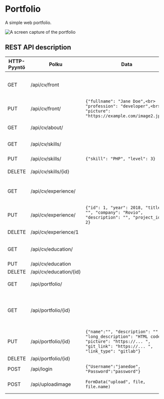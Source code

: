# Portfolio 
A simple web portfolio.

![A screen capture of the portfolio](/img/screenshot.jpg "A screen capture of the portfolio")

## REST API description
| HTTP-Pyyntö | Polku | Data | Vastaus | 
|-------------|-------|------|---------|
| GET | /api/cv/front | | `{    "fullname": "",     "profession": "",<br> "picture": "https://example.com/image.jpg"<br>}` | |
| PUT | /api/cv/front/ | `{"fullname": "Jane Doe",<br> "profession": "developer",<br> "picture": "https://example.com/image2.jpg"}` | `{"message":"success"}` tai `{"message":"error"}` | 
| GET | /api/cv/about/ | | `{"picture": "https://... ",<br> "heading": "",<br> "description": "HTML code"}` | | 
| GET | /api/cv/skills/ | | `{[ {"id": 0, "skill": "HTML5", "level": 5}, {"id": 1, "skill": "CSS3", "level": 6 ]} ` ||
| PUT | /api/cv/skills/ | `{"skill": "PHP", "level": 3}`| `{"message":"success"}` tai `{"message": "error"}` | 
| DELETE|/api/cv/skills/{id}||`{"message":"success"}` tai `{"message":"error"}` 
|GET|/api/cv/experience/| |`{["id": 1, "year": 2018, "title": "", "company": "Rovio", "description": "", "project_id": 2},{"year":0, "title...."}]}` 
|PUT|/api/cv/experience/|`{"id": 1, "year": 2018, "title": "", "company": "Rovio", "description": "", "project_id": 2}`|`{"message":"success"}` tai `{"message":"error"}` 
DELETE|/api/cv/experience/1| |`{"message":"success"}` tai `{"message":"error"}`
GET|/api/cv/education/| |`{[ {"year": 2017, "degree": "", "title": "", "academy": "", "description":""}, {...}, {...} ]}` 
PUT|/api/cv/education|| 
DELETE|/api/cv/education/{id}|| 
GET|/api/portfolio/| |`{["id": 0, "name": "projekti 1", "desription":"", "picture": "https://..."}, {...}, {...} ]} `
GET|/api/portfolio/{id}| |`{"name":"", "description": "", "long_description":"HTML code ", "picture": "https://...", "git_link": "https://...", "link", " git_link’:’https://...’, link _type":"github / gitlab"} `
PUT|/api/portfolio/{id}|`{"name":"", "description": "", "long_description": "HTML code", "picture": "https://... ", "git_link": "https://... ", "link_type": "gitlab"}` |`{"message":"success"}` tai `{"message":"error"}`
DELETE|/api/portfolio/{id}||||| 
POST|/api/login| `{"Username":"janedoe", "Password":"password"}` | `{"Message":"Success"}` or `{"Message":"Error"}`
POST|/api/uploadimage|`FormData("upload", file, file.name)`| `{"Message":"Success"}` or `{"Message":"<Error generated by PHP>"}`